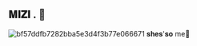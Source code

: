 ## 𝐌𝐈𝐙𝐈  .   🌸
![bf57ddfb7282bba5e3d4f3b77e066671](https://github.com/user-attachments/assets/b566f07c-c12e-41d2-9e7c-2e76938fbaaf)
            𝐬𝐡𝐞𝐬'𝐬𝐨 me🌺



<!--
**COTT0NC4NDY/COTT0NC4NDY** is a ✨ _special_ ✨ repository because its `README.md` (this file) appears on your GitHub profile.

Here are some ideas to get you started:

- 🔭 I’m currently working on ...
- 🌱 I’m currently learning ...
- 👯 I’m looking to collaborate on ...
- 🤔 I’m looking for help with ...
- 💬 Ask me about ...
- 📫 How to reach me: ...
- 😄 Pronouns: ...
- ⚡ Fun fact: ...
-->
